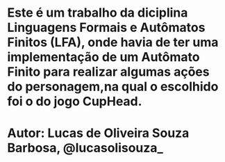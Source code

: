 # Este é um trabalho da diciplina Linguagens Formais e Autômatos Finitos (LFA), onde havia de ter uma implementação de um Autômato Finito para realizar algumas ações do personagem,na qual o escolhido foi o do jogo CupHead.
# Autor: Lucas de Oliveira Souza Barbosa, @lucasolisouza_
